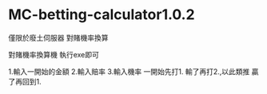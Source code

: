 # MC-betting-calculator1.0.2
僅限於廢土伺服器
對賭機率換算

對賭機率換算機 執行exe即可

1.輸入一開始的金額
2.輸入賠率
3.輸入機率 一開始先打1. 輸了再打2.,以此類推 贏了再回到1.
